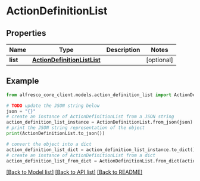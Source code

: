 # ActionDefinitionList


## Properties

Name | Type | Description | Notes
------------ | ------------- | ------------- | -------------
**list** | [**ActionDefinitionListList**](ActionDefinitionListList.md) |  | [optional] 

## Example

```python
from alfresco_core_client.models.action_definition_list import ActionDefinitionList

# TODO update the JSON string below
json = "{}"
# create an instance of ActionDefinitionList from a JSON string
action_definition_list_instance = ActionDefinitionList.from_json(json)
# print the JSON string representation of the object
print(ActionDefinitionList.to_json())

# convert the object into a dict
action_definition_list_dict = action_definition_list_instance.to_dict()
# create an instance of ActionDefinitionList from a dict
action_definition_list_from_dict = ActionDefinitionList.from_dict(action_definition_list_dict)
```
[[Back to Model list]](../README.md#documentation-for-models) [[Back to API list]](../README.md#documentation-for-api-endpoints) [[Back to README]](../README.md)


